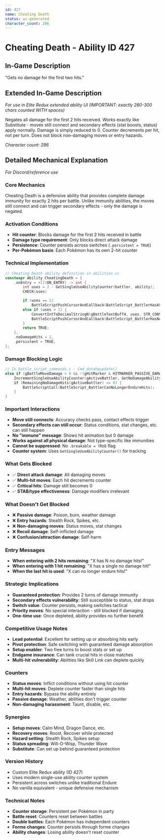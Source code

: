 ```yaml
---
id: 427
name: Cheating Death
status: ai-generated
character_count: 286
---
```


# Cheating Death - Ability ID 427

## In-Game Description
"Gets no damage for the first two hits."

## Extended In-Game Description
*For use in Elite Redux extended ability UI (IMPORTANT: exactly 280-300 chars counted WITH spaces)*

Negates all damage for the first 2 hits received. Works exactly like Substitute - moves still connect and secondary effects (stat boosts, status) apply normally. Damage is simply reduced to 0. Counter decrements per hit, not per turn. Does not block non-damaging moves or entry hazards.

*Character count: 286*

## Detailed Mechanical Explanation
*For Discord/reference use*

### Core Mechanics
Cheating Death is a defensive ability that provides complete damage immunity for exactly 2 hits per battle. Unlike immunity abilities, the moves still connect and can trigger secondary effects - only the damage is negated.

### Activation Conditions
- **Hit counter**: Blocks damage for the first 2 hits received in battle
- **Damage type requirement**: Only blocks direct attack damage
- **Persistence**: Counter persists across switches (`.persistent = TRUE`)
- **Per-Pokémon basis**: Each Pokémon has its own 2-hit counter

### Technical Implementation
```cpp
// Cheating Death ability definition in abilities.cc
constexpr Ability CheatingDeath = {
    .onEntry = +[](ON_ENTRY) -> int {
        int uses = 2 - GetSingleUseAbilityCounter(battler, ability);
        CHECK(uses)

        if (uses == 1)
            BattleScriptPushCursorAndCallback(BattleScript_BattlerHasASingleNoDamageHit);
        else if (uses > 1) {
            ConvertIntToDecimalStringN(gBattleTextBuff4, uses, STR_CONV_MODE_LEFT_ALIGN, 2);
            BattleScriptPushCursorAndCallback(BattleScript_BattlerHasNoDamageHits);
        }
        return TRUE;
    },
    .noDamageHits = 2,
    .persistent = TRUE,
};
```

### Damage Blocking Logic
```cpp
// In battle_script_commands.c - Cmd_datahpupdate()
else if (gBattleMoveDamage > 0 && !(gHitMarker & HITMARKER_PASSIVE_DAMAGE) && RemainingNoDamageHits(gActiveBattler) > 0) {
    IncrementSingleUseAbilityCounter(gActiveBattler, GetNoDamageAbility(gActiveBattler), 1);
    if (RemainingNoDamageHits(gActiveBattler) <= 0) {
        BattleScriptCall(BattleScript_BattlerCanNoLongerEndureHits);
    }
}
```

### Important Interactions
- **Move still connects**: Accuracy checks pass, contact effects trigger
- **Secondary effects can still occur**: Status conditions, stat changes, etc. can still happen
- **No "immune" message**: Shows hit animation but 0 damage
- **Works against all physical damage**: Not type-specific like immunities
- **Cannot be suppressed**: No `.breakable = TRUE` flag
- **Counter system**: Uses `GetSingleUseAbilityCounter()` for tracking

### What Gets Blocked
- ✅ **Direct attack damage**: All damaging moves
- ✅ **Multi-hit moves**: Each hit decrements counter
- ✅ **Critical hits**: Damage still becomes 0
- ✅ **STAB/type effectiveness**: Damage modifiers irrelevant

### What Doesn't Get Blocked
- ❌ **Passive damage**: Poison, burn, weather damage
- ❌ **Entry hazards**: Stealth Rock, Spikes, etc.
- ❌ **Non-damaging moves**: Status moves, stat changes
- ❌ **Recoil damage**: Self-inflicted damage
- ❌ **Confusion/attraction damage**: Self-harm

### Entry Messages
- **When entering with 2 hits remaining**: "X has N no damage hits!" 
- **When entering with 1 hit remaining**: "X has a single no damage hit!"
- **When the last hit is used**: "X can no longer endure hits!"

### Strategic Implications
- **Guaranteed protection**: Provides 2 turns of damage immunity
- **Secondary effects vulnerability**: Still susceptible to status, stat drops
- **Switch value**: Counter persists, making switches tactical
- **Priority moves**: No special interaction - still blocked if damaging
- **One-time use**: Once depleted, ability provides no further benefit

### Competitive Usage Notes
- **Lead potential**: Excellent for setting up or absorbing hits early
- **Pivot protection**: Safe switching with guaranteed damage absorption
- **Setup enabler**: Two free turns to boost stats or set up
- **Endgame insurance**: Can tank crucial hits in close matches
- **Multi-hit vulnerability**: Abilities like Skill Link can deplete quickly

### Counters
- **Status moves**: Inflict conditions without using hit counter
- **Multi-hit moves**: Deplete counter faster than single hits
- **Entry hazards**: Bypass the ability entirely
- **Passive damage**: Weather, abilities don't trigger counter
- **Non-damaging harassment**: Taunt, disable, etc.

### Synergies
- **Setup moves**: Calm Mind, Dragon Dance, etc.
- **Recovery moves**: Roost, Recover while protected
- **Hazard setting**: Stealth Rock, Spikes setup
- **Status spreading**: Will-O-Wisp, Thunder Wave
- **Substitute**: Can set up behind guaranteed protection

### Version History
- Custom Elite Redux ability (ID 427)
- Uses modern single-use ability counter system
- Persistent across switches unlike traditional Endure
- No vanilla equivalent - unique defensive mechanism

### Technical Notes
- **Counter storage**: Persistent per Pokémon in party
- **Battle reset**: Counters reset between battles
- **Double battles**: Each Pokémon has independent counters
- **Forme changes**: Counter persists through forme changes
- **Ability changes**: Losing ability doesn't reset counter